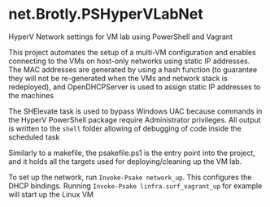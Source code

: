 # net.Brotly.PSHyperVLabNet
HyperV Network settings for VM lab using PowerShell and Vagrant

This project automates the setup of a multi-VM configuration and enables connecting to the VMs on host-only networks using static IP addresses. The MAC addresses are generated by using a hash function (to guarantee they will not be re-generated when the VMs and network stack is redeployed), and OpenDHCPServer is used to assign static IP addresses to the machines

The SHElevate task is used to bypass Windows UAC because commands in the HyperV PowerShell package require Administrator privileges. All output is written to the `shell` folder allowing of debugging of code inside the scheduled task


Similarly to a makefile, the psakefile.ps1 is the entry point into the project, and it holds all the targets used for deploying/cleaning up the VM lab.

To set up the network, run `Invoke-Psake network_up`. This configures the DHCP bindings. Running `Invoke-Psake linfra.surf_vagrant_up` for example will start up the Linux VM 
